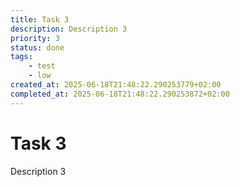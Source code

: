 ```yaml
---
title: Task 3
description: Description 3
priority: 3
status: done
tags:
    - test
    - low
created_at: 2025-06-18T21:48:22.290253779+02:00
completed_at: 2025-06-18T21:48:22.290253872+02:00
---
```


# Task 3

Description 3

